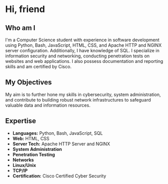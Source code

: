 # Hi, friend 

## Who am I

I'm a Computer Science student with experience in software development using Python, Bash, JavaScript, HTML, CSS, and Apache HTTP  and NGINX server configuration.
Additionally, I have knowledge of SQL. I specialize in information security and networking, conducting penetration tests on websites and web applications.
I also possess documentation and reporting skills and am certified by Cisco.

## My Objectives

My aim is to further hone my skills in cybersecurity, system administration, and contribute to building robust network infrastructures to safeguard valuable data and information resources.

## Expertise

- **Languages:** Python, Bash, JavaScript, SQL
- **Web:** HTML, CSS
- **Server Tech:** Apache HTTP Server and NGINX
- **System Administration**
- **Penetration Testing**
- **Networks**
- **Linux/Unix**
- **TCP/IP**
- **Certification:** Cisco Certified Cyber Security
